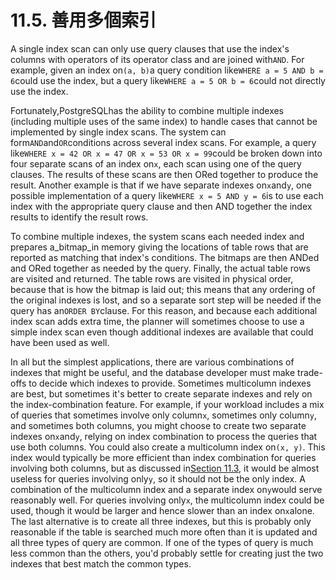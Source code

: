 # 11.5. 善用多個索引

A single index scan can only use query clauses that use the index's columns with operators of its operator class and are joined with`AND`. For example, given an index on`(a, b)`a query condition like`WHERE a = 5 AND b = 6`could use the index, but a query like`WHERE a = 5 OR b = 6`could not directly use the index.

Fortunately,PostgreSQLhas the ability to combine multiple indexes \(including multiple uses of the same index\) to handle cases that cannot be implemented by single index scans. The system can form`AND`and`OR`conditions across several index scans. For example, a query like`WHERE x = 42 OR x = 47 OR x = 53 OR x = 99`could be broken down into four separate scans of an index on`x`, each scan using one of the query clauses. The results of these scans are then ORed together to produce the result. Another example is that if we have separate indexes on`x`and`y`, one possible implementation of a query like`WHERE x = 5 AND y = 6`is to use each index with the appropriate query clause and then AND together the index results to identify the result rows.

To combine multiple indexes, the system scans each needed index and prepares a\_bitmap\_in memory giving the locations of table rows that are reported as matching that index's conditions. The bitmaps are then ANDed and ORed together as needed by the query. Finally, the actual table rows are visited and returned. The table rows are visited in physical order, because that is how the bitmap is laid out; this means that any ordering of the original indexes is lost, and so a separate sort step will be needed if the query has an`ORDER BY`clause. For this reason, and because each additional index scan adds extra time, the planner will sometimes choose to use a simple index scan even though additional indexes are available that could have been used as well.

In all but the simplest applications, there are various combinations of indexes that might be useful, and the database developer must make trade-offs to decide which indexes to provide. Sometimes multicolumn indexes are best, but sometimes it's better to create separate indexes and rely on the index-combination feature. For example, if your workload includes a mix of queries that sometimes involve only column`x`, sometimes only column`y`, and sometimes both columns, you might choose to create two separate indexes on`x`and`y`, relying on index combination to process the queries that use both columns. You could also create a multicolumn index on`(x, y)`. This index would typically be more efficient than index combination for queries involving both columns, but as discussed in[Section 11.3](https://www.postgresql.org/docs/10/static/indexes-multicolumn.html), it would be almost useless for queries involving only`y`, so it should not be the only index. A combination of the multicolumn index and a separate index on`y`would serve reasonably well. For queries involving only`x`, the multicolumn index could be used, though it would be larger and hence slower than an index on`x`alone. The last alternative is to create all three indexes, but this is probably only reasonable if the table is searched much more often than it is updated and all three types of query are common. If one of the types of query is much less common than the others, you'd probably settle for creating just the two indexes that best match the common types.

